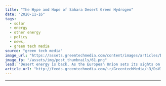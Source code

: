 ```yaml
---
title: "The Hype and Hope of Sahara Desert Green Hydrogen"
date: "2020-11-16"
tags: 
  - solar
  - energy
  - other energy
  - policy
  - news,
  - green tech media
source: "green tech media"
image_url: "https://assets.greentechmedia.com/content/images/articles/DESERTEC_Map_XL.jpg"
image_fp: "/assets/img/post_thumbnails/61.png"
lead: "Desert energy is back. As the European Union sets its sights on a green hydrogen boom as part of its plans to meet decarbonization pledges and rebuild economies ravaged by the COVID-19 pandemic, North Africa has emerged as a possible source for a sig ..."
article_url: "http://feeds.greentechmedia.com/~r/GreentechMedia/~3/DsV3U14D86c/the-hype-and-hope-of-desert-green-hydrogen"
---
```


---
